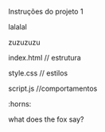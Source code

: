 Instruções do projeto 1 

lalalal

zuzuzuzu

index.html // estrutura

style.css // estilos

script.js //comportamentos


:horns:


 what does the fox say?
